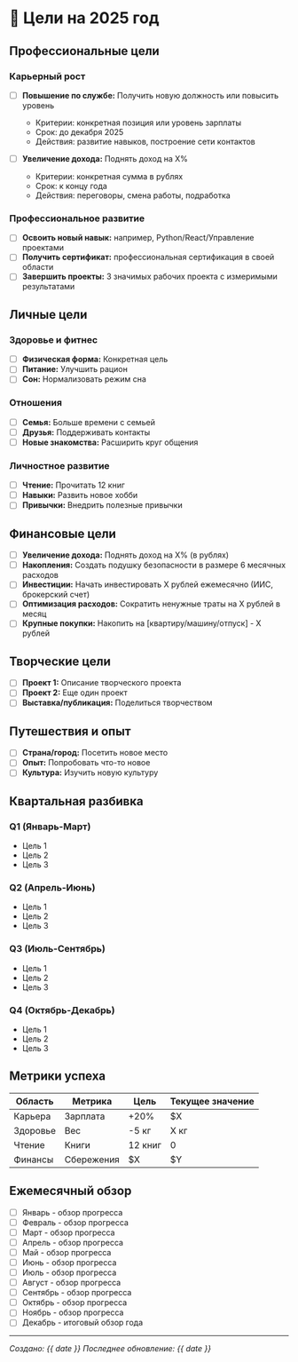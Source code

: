 # 🎯 Цели на 2025 год

## Профессиональные цели
### Карьерный рост
- [ ] **Повышение по службе:** Получить новую должность или повысить уровень
  - Критерии: конкретная позиция или уровень зарплаты
  - Срок: до декабря 2025
  - Действия: развитие навыков, построение сети контактов

- [ ] **Увеличение дохода:** Поднять доход на X%
  - Критерии: конкретная сумма в рублях
  - Срок: к концу года
  - Действия: переговоры, смена работы, подработка

### Профессиональное развитие
- [ ] **Освоить новый навык:** например, Python/React/Управление проектами
- [ ] **Получить сертификат:** профессиональная сертификация в своей области
- [ ] **Завершить проекты:** 3 значимых рабочих проекта с измеримыми результатами

## Личные цели
### Здоровье и фитнес
- [ ] **Физическая форма:** Конкретная цель
- [ ] **Питание:** Улучшить рацион
- [ ] **Сон:** Нормализовать режим сна

### Отношения
- [ ] **Семья:** Больше времени с семьей
- [ ] **Друзья:** Поддерживать контакты
- [ ] **Новые знакомства:** Расширить круг общения

### Личностное развитие
- [ ] **Чтение:** Прочитать 12 книг
- [ ] **Навыки:** Развить новое хобби
- [ ] **Привычки:** Внедрить полезные привычки

## Финансовые цели
- [ ] **Увеличение дохода:** Поднять доход на X% (в рублях)
- [ ] **Накопления:** Создать подушку безопасности в размере 6 месячных расходов
- [ ] **Инвестиции:** Начать инвестировать X рублей ежемесячно (ИИС, брокерский счет)
- [ ] **Оптимизация расходов:** Сократить ненужные траты на X рублей в месяц
- [ ] **Крупные покупки:** Накопить на [квартиру/машину/отпуск] - X рублей

## Творческие цели
- [ ] **Проект 1:** Описание творческого проекта
- [ ] **Проект 2:** Еще один проект
- [ ] **Выставка/публикация:** Поделиться творчеством

## Путешествия и опыт
- [ ] **Страна/город:** Посетить новое место
- [ ] **Опыт:** Попробовать что-то новое
- [ ] **Культура:** Изучить новую культуру

## Квартальная разбивка

### Q1 (Январь-Март)
- Цель 1
- Цель 2
- Цель 3

### Q2 (Апрель-Июнь)
- Цель 1
- Цель 2
- Цель 3

### Q3 (Июль-Сентябрь)
- Цель 1
- Цель 2
- Цель 3

### Q4 (Октябрь-Декабрь)
- Цель 1
- Цель 2
- Цель 3

## Метрики успеха
| Область | Метрика | Цель | Текущее значение |
|---------|---------|------|------------------|
| Карьера | Зарплата | +20% | $X |
| Здоровье | Вес | -5 кг | X кг |
| Чтение | Книги | 12 книг | 0 |
| Финансы | Сбережения | $X | $Y |

## Ежемесячный обзор
- [ ] Январь - обзор прогресса
- [ ] Февраль - обзор прогресса
- [ ] Март - обзор прогресса
- [ ] Апрель - обзор прогресса
- [ ] Май - обзор прогресса
- [ ] Июнь - обзор прогресса
- [ ] Июль - обзор прогресса
- [ ] Август - обзор прогресса
- [ ] Сентябрь - обзор прогресса
- [ ] Октябрь - обзор прогресса
- [ ] Ноябрь - обзор прогресса
- [ ] Декабрь - итоговый обзор года

---
*Создано: {{ date }}*
*Последнее обновление: {{ date }}*
